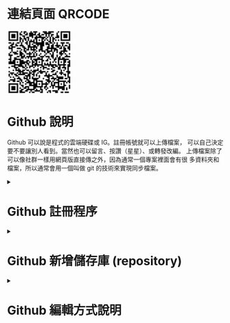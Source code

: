 # 連結頁面 QRCODE
<img src="githubhelp.png" width="150" Height="150" />
<br>

# Github 說明
Github 可以說是程式的雲端硬碟或 IG。註冊帳號就可以上傳檔案，
可以自己決定要不要讓別人看到。當然也可以留言、按讚（星星）、或轉發改編。 
上傳檔案除了可以像社群一樣用網頁版直接傳之外，因為通常一個專案裡面會有很
多資料夾和檔案，所以通常會用一個叫做 git 的技術來實現同步檔案。

<details>
<summary>

# Github 註冊程序

</summary>

- Step1.註冊帳號
請先登入 https://www.github.com 如下圖，然後點擊右上角的 Sign up。

<img src="https://github.com/derricktsai0904/Course/blob/main/2025.03%E6%99%BA%E6%85%A7%E5%9F%8E%E5%B8%82%E5%B0%8E%E8%AB%96/2025.03.07_GitHub%E4%BD%BF%E7%94%A8/Github_signup1.jpg" width="600" height="300" />
<br>

-----
- Step2.填寫註冊資訊
請填寫註冊用的Email帳號、登入密碼以及使用的名稱，最後請點選最下面的 Continue。
![alt 填寫註冊資訊](Github_signup2.jpg "填寫Github註冊資訊")
<br>

-----
- Step3.進入GitHub使用者介面
如下圖<br>
<img src="Github_signup3.jpg" width="600" height="300" />

</details>


<details>
<summary>
  
# Github 新增儲存庫 (repository)

</summary>

-----
- Step1.Create repository(建立儲存庫) <br>
從使用者登入介面按下 Create repository。 <br>
<img src="Github_signup3.jpg" width="600" height="300" />
<br>

-----
- Step2.填寫 repository 相關資訊 <br>
填寫資料夾名稱、選取Public屬性、勾選 "Add a Readme File"，最後再點選 "Create repository"。 <br>
<img src="GithubNew.jpg" width="600" height="300" />
<br>
<img src="GithubNew2.jpg" width="600" height="300" />
<br>

-----
- Step3.顯示 Readme.md，預設說明頁面。 <br>
<img src="GithubNew3.jpg" width="600" height="300" />
<br>

</details>

<details>
<summary>
  
# Github 編輯方式說明

</summary>

-----
- Step1.進入編輯頁面 <br>
請點選右上角的"筆"圖形，就可以進入編輯模式。<br>
<img src="GithubEdit.jpg" width="600" height="300" />

-----
- Step2.編輯字型大小 <br>
h1 的字型最大，h2 次之，以此類推。 <br>
<img src="GithubEdit1.jpg" width="600" height="300" />

-----
- Step3.編輯分項類型 <br>
有以下三種分項方式 <br>
<img src="GithubEdit2.jpg" width="600" height="300" />

-----
- Step4.建立網址連結 <br>
可以參考以下兩種方式 <br>
<img src="GithubEdit3.jpg" width="600" height="300" />


</detail>
